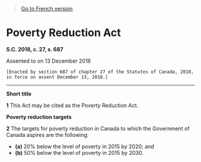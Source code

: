 > [Go to French version](/fr/Lois/Lois%20du%20Canada/2018/ch.%2027,%20s.%20687.md)

# Poverty Reduction Act

**S.C. 2018, c. 27, s. 687**


Assented to on 13 December 2018

```
[Enacted by section 687 of chapter 27 of the Statutes of Canada, 2018, in force on assent December 13, 2018.]
```
----------










**Short title**

**1** This Act may be cited as the Poverty Reduction Act.




**Poverty reduction targets**

**2** The targets for poverty reduction in Canada to which the Government of Canada aspires are the following:
- **(a)** 20% below the level of poverty in 2015 by 2020; and
- **(b)** 50% below the level of poverty in 2015 by 2030.


